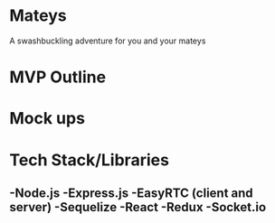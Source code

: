 # Mateys
A swashbuckling adventure for you and your mateys

# MVP Outline


# Mock ups

# Tech Stack/Libraries
-Node.js
-Express.js
-EasyRTC (client and server)
-Sequelize
-React
-Redux
-Socket.io
-
